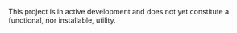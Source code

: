 This project is in active development and does not yet constitute a functional, nor installable, utility.
